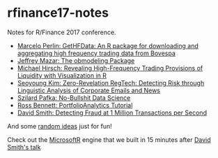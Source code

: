 # rfinance17-notes

Notes for R/Finance 2017 conference.

* [Marcelo Perlin: GetHFData: An R package for downloading and aggregating high frequency trading data from Bovespa](gethfdata.md)
* [Jeffrey Mazar: The obmodeling Package](obmodeling.md)
* [Michael Hirsch: Revealing High-Frequency Trading Provisions of Liquidity with Visualization in R](hft-provisions.md)
* [Seoyoung Kim: Zero-Revelation RegTech: Detecting Risk through Linguistic Analysis of Corporate Emails and News](regtech.md)
* [Szilard Pafka: No-Bullshit Data Science](nobullshit.md)
* [Ross Bennett: PortfolioAnalytics Tutorial](portfolio-analytics.md)
* [David Smith: Detecting Fraud at 1 Million Transactions per Second](loanprediction.md)

And some [random ideas](random-ideas.md) just for fun!

Check out the [MicrosoftR](https://github.com/robertzk/MicrosoftR) engine that we built in 
15 minutes after [David Smith's talk](loanprediction.md)
